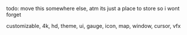 todo: move this somewhere else, atm its just a place to store so i wont forget

customizable, 4k, hd, theme, ui, gauge, icon, map, window, cursor, vfx